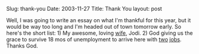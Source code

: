 Slug: thank-you
Date: 2003-11-27
Title: Thank You
layout: post

Well, I was going to write an essay on what I&#39;m thankful for this year, but it would be way too long and I&#39;m headed out of town tomorrow early.  So here&#39;s the short list:  1) My awesome, loving [wife][1], Jodi.  2) God giving us the grace to survive 18 mos of unemployment to arrive here with [two][2] [jobs][3].  Thanks God.

 [1]: http://speakshermind.redmonk.net
 [2]: http://www.isecinc.com
 [3]: http://www.re-mac.com
